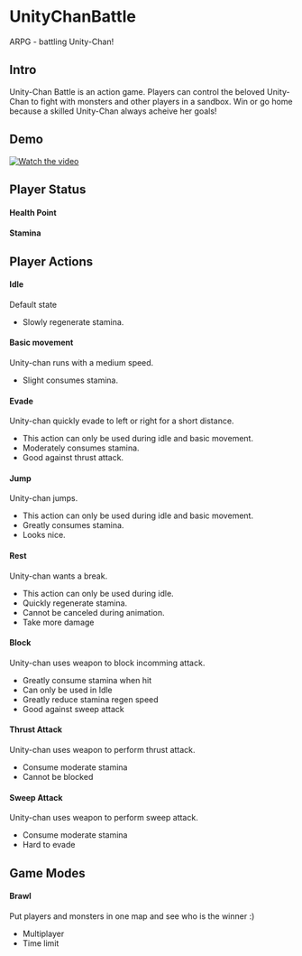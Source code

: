 # UnityChanBattle
ARPG - battling Unity-Chan!

## Intro
Unity-Chan Battle is an action game.
Players can control the beloved Unity-Chan to fight with monsters and other players in a sandbox.
Win or go home because a skilled Unity-Chan always acheive her goals!

## Demo
[![Watch the video](https://img.youtube.com/vi/iDUXtkjC1SQ/hqdefault.jpg)](https://youtu.be/iDUXtkjC1SQ)

## Player Status
#### Health Point
#### Stamina

## Player Actions
#### Idle
Default state
- Slowly regenerate stamina.
#### Basic movement
Unity-chan runs with a medium speed. 
- Slight consumes stamina.
#### Evade
Unity-chan quickly evade to left or right for a short distance.
- This action can only be used during idle and basic movement.
- Moderately consumes stamina.
- Good against thrust attack.
#### Jump
Unity-chan jumps.
- This action can only be used during idle and basic movement.
- Greatly consumes stamina.
- Looks nice.
#### Rest
Unity-chan wants a break.
- This action can only be used during idle.
- Quickly regenerate stamina.
- Cannot be canceled during animation.
- Take more damage
#### Block
Unity-chan uses weapon to block incomming attack.
- Greatly consume stamina when hit
- Can only be used in Idle
- Greatly reduce stamina regen speed
- Good against sweep attack
#### Thrust Attack
Unity-chan uses weapon to perform thrust attack.
- Consume moderate stamina
- Cannot be blocked
#### Sweep Attack
Unity-chan uses weapon to perform sweep attack.
- Consume moderate stamina
- Hard to evade

## Game Modes
#### Brawl
Put players and monsters in one map and see who is the winner :)
- Multiplayer
- Time limit
